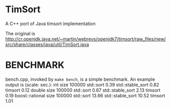 TimSort
==================
A C++ port of Java timsort implementation

The original is http://cr.openjdk.java.net/~martin/webrevs/openjdk7/timsort/raw_files/new/src/share/classes/java/util/TimSort.java

BENCHMARK
==================
bench.cpp, invoked by `make bench`, is a simple benchmark.
An example output is (scale: sec.):
    int
    size	100000
    std::sort	0.39
    std::stable_sort	0.82
    timsort	0.12
    double
    size	100000
    std::sort	0.67
    std::stable_sort	2.13
    timsort	0.19
    boost::rational
    size	100000
    std::sort	13.66
    std::stable_sort	10.52
    timsort	1.01
